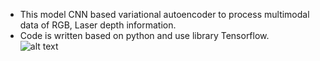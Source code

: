  * This model CNN based variational autoencoder to process multimodal data of RGB, Laser depth information.  
 * Code is written based on python and use library Tensorflow.  
 ![alt text]()
 

